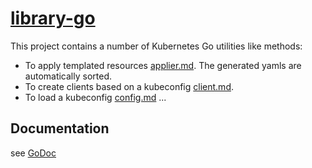 [comment]: # ( Copyright Contributors to the Open Cluster Management project )

# [library-go](#getting-started)
This project contains a number of Kubernetes Go utilities like methods:

- To apply templated resources [applier.md](./docs/applier.md). The generated yamls are automatically sorted.
- To create clients based on a kubeconfig [client.md](./docs/client.md).
- To load a kubeconfig [config.md](./docs/config.md)
...

## Documentation

see [GoDoc](https://pkg.go.dev/github.com/open-cluster-management/library-go)
